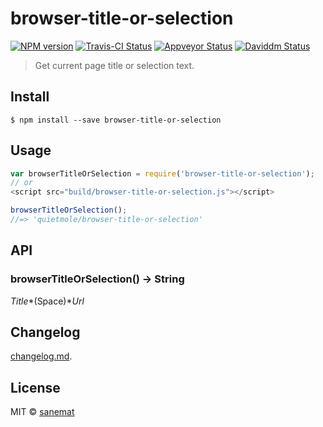 # browser-title-or-selection

[![NPM version][npm-image]][npm-url] [![Travis-CI Status][travis-image]][travis-url] [![Appveyor Status][appveyor-image]][appveyor-url] [![Daviddm Status][daviddm-image]][daviddm-url]

> Get current page title or selection text.


## Install

```
$ npm install --save browser-title-or-selection
```


## Usage

```js
var browserTitleOrSelection = require('browser-title-or-selection');
// or
<script src="build/browser-title-or-selection.js"></script>

browserTitleOrSelection();
//=> 'quietmole/browser-title-or-selection'
```



## API

### browserTitleOrSelection() -> String

*Title**(Space)**Url*


## Changelog

[changelog.md](./changelog.md).


## License

MIT © [sanemat](http://sane.jp)


[travis-url]: https://travis-ci.org/quietmole/browser-title-or-selection
[travis-image]: https://img.shields.io/travis/quietmole/browser-title-or-selection/master.svg?style=flat-square&label=build%20%28linux%29
[appveyor-url]: https://ci.appveyor.com/project/sanemat/browser-title-or-selection/branch/master
[appveyor-image]: https://img.shields.io/appveyor/ci/sanemat/browser-title-or-selection/master.svg?style=flat-square&label=build%20%28windows%29
[npm-url]: https://npmjs.org/package/browser-title-or-selection
[npm-image]: https://img.shields.io/npm/v/browser-title-or-selection.svg?style=flat-square
[daviddm-url]: https://david-dm.org/quietmole/browser-title-or-selection
[daviddm-image]: https://img.shields.io/david/quietmole/browser-title-or-selection.svg?style=flat-square
